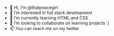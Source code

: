 - 👋 Hi, I’m @thatpeacegirl
- 👀 I’m interested in full stack development
- 🌱 I’m currently learning HTML and CSS
- 💞️ I’m looking to collaborate on learning projects :)
- 📫 You can reach me on my twitter

<!---
thatpeacegirl/thatpeacegirl is a ✨ special ✨ repository because its `README.md` (this file) appears on your GitHub profile.
You can click the Preview link to take a look at your changes.
--->
